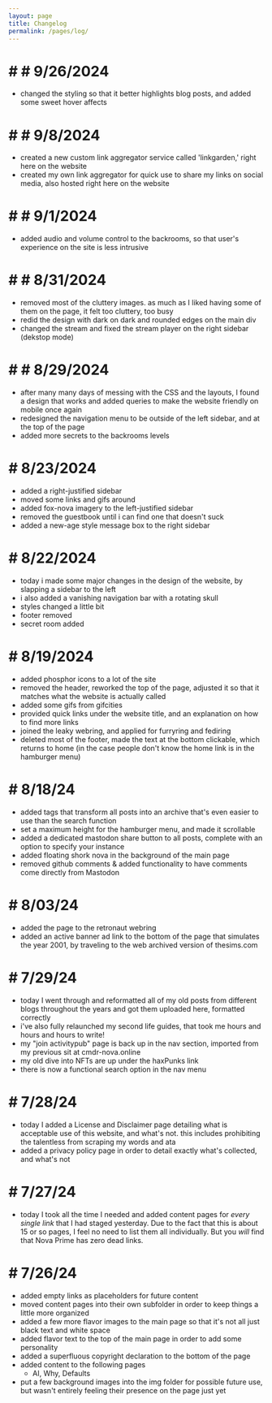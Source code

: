 ```yaml
---
layout: page
title: Changelog
permalink: /pages/log/
---
```


# # # 9/26/2024

- changed the styling so that it better highlights blog posts, and added some sweet hover affects

# # # 9/8/2024

- created a new custom link aggregator service called 'linkgarden,' right here on the website
- created my own link aggregator for quick use to share my links on social media, also hosted right here on the website

# # # 9/1/2024

- added audio and volume control to the backrooms, so that user's experience on the site is less intrusive

# # # 8/31/2024

- removed most of the cluttery images. as much as I liked having some of them on the page, it felt too cluttery, too busy
- redid the design with dark on dark and rounded edges on the main div
- changed the stream and fixed the stream player on the right sidebar (dekstop mode)

# # # 8/29/2024

- after many many days of messing with the CSS and the layouts, I found a design that works and added queries to make the website friendly on mobile once again
- redesigned the navigation menu to be outside of the left sidebar, and at the top of the page
- added more secrets to the backrooms levels

# # 8/23/2024

- added a right-justified sidebar
- moved some links and gifs around
- added fox-nova imagery to the left-justified sidebar
- removed the guestbook until i can find one that doesn't suck
- added a new-age style message box to the right sidebar

# # 8/22/2024

- today i made some major changes in the design of the website, by slapping a sidebar to the left
- i also added a vanishing navigation bar with a rotating skull
- styles changed a little bit
- footer removed
- secret room added

# # 8/19/2024

- added phosphor icons to a lot of the site
- removed the header, reworked the top of the page, adjusted it so that it matches what the website is actually called
- added some gifs from gifcities
- provided quick links under the website title, and an explanation on how to find more links
- joined the leaky webring, and applied for furryring and fediring
- deleted most of the footer, made the text at the bottom clickable, which returns to home (in the case people don't know the home link is in the hamburger menu)

# # 8/18/24

- added tags that transform all posts into an archive that's even easier to use than the search function
- set a maximum height for the hamburger menu, and made it scrollable
- added a dedicated mastodon share button to all posts, complete with an option to specify your instance
- added floating shork nova in the background of the main page
- removed github comments & added functionality to have comments come directly from Mastodon

# # 8/03/24

- added the page to the retronaut webring
- added an active banner ad link to the bottom of the page that simulates the year 2001, by traveling to the web archived version of thesims.com

# # 7/29/24

- today I went through and reformatted all of my old posts from different blogs throughout the years and got them uploaded here, formatted correctly
- i've also fully relaunched my second life guides, that took me hours and hours and hours to write!
- my "join activitypub" page is back up in the nav section, imported from my previous sit at cmdr-nova.online
- my old dive into NFTs are up under the haxPunks link
- there is now a functional search option in the nav menu

# # 7/28/24

- today I added a License and Disclaimer page detailing what is acceptable use of this website, and what's not. this includes prohibiting the talentless from scraping my words and ata
- added a privacy policy page in order to detail exactly what's collected, and what's not

# # 7/27/24

- today I took all the time I needed and added content pages for *every single link* that I had staged yesterday. Due to the fact that this is about 15 or so pages, I feel no need to list them all individually. But you *will* find that Nova Prime has zero dead links.

# # 7/26/24

- added empty links as placeholders for future content
- moved content pages into their own subfolder in order to keep things a little more organized
- added a few more flavor images to the main page so that it's not all just black text and white space
- added flavor text to the top of the main page in order to add some personality
- added a superfluous copyright declaration to the bottom of the page
- added content to the following pages
  * AI, Why, Defaults
- put a few background images into the img folder for possible future use, but wasn't entirely feeling their presence on the page just yet